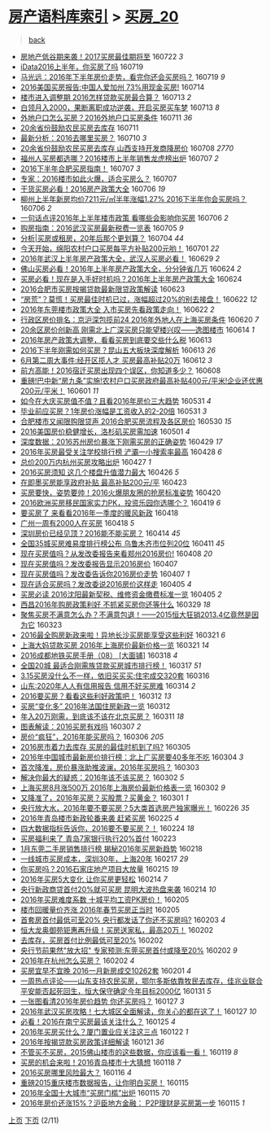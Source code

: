 [房产语料库索引](../../README.md)  > [买房_20](买房_20.md)
====
> [back](../README.md)

- [房地产低谷期来袭！2017买房最佳期将至](http://jkwz.applinzi.com/ittc/6857304274152981508.html#%E6%88%BF%E5%9C%B0%E4%BA%A7%E4%BD%8E%E8%B0%B7%E6%9C%9F%E6%9D%A5%E8%A2%AD%EF%BC%812017%E4%B9%B0%E6%88%BF%E6%9C%80%E4%BD%B3%E6%9C%9F%E5%B0%86%E8%87%B3) 160722 *3* 
- [iData2016上半年，你买房了吗](http://jkwz.applinzi.com/ittc/6856612266690216965.html#iData2016%E4%B8%8A%E5%8D%8A%E5%B9%B4%EF%BC%8C%E4%BD%A0%E4%B9%B0%E6%88%BF%E4%BA%86%E5%90%97) 160719  
- [马光远：2016年下半年房价走势，看完你还会买房吗？](http://jkwz.applinzi.com/ittc/6856493608651457540.html#%E9%A9%AC%E5%85%89%E8%BF%9C%EF%BC%9A2016%E5%B9%B4%E4%B8%8B%E5%8D%8A%E5%B9%B4%E6%88%BF%E4%BB%B7%E8%B5%B0%E5%8A%BF%EF%BC%8C%E7%9C%8B%E5%AE%8C%E4%BD%A0%E8%BF%98%E4%BC%9A%E4%B9%B0%E6%88%BF%E5%90%97%EF%BC%9F) 160719 *9* 
- [2016美国买房报告:中国人爱加州 73%用现金买房!](http://jkwz.applinzi.com/ittc/6854664563936723972.html#2016%E7%BE%8E%E5%9B%BD%E4%B9%B0%E6%88%BF%E6%8A%A5%E5%91%8A%3A%E4%B8%AD%E5%9B%BD%E4%BA%BA%E7%88%B1%E5%8A%A0%E5%B7%9E+73%25%E7%94%A8%E7%8E%B0%E9%87%91%E4%B9%B0%E6%88%BF%21) 160714  
- [楼市进入调整期 2016怎样贷款买房最合算？](http://jkwz.applinzi.com/ittc/6854405961661547525.html#%E6%A5%BC%E5%B8%82%E8%BF%9B%E5%85%A5%E8%B0%83%E6%95%B4%E6%9C%9F+2016%E6%80%8E%E6%A0%B7%E8%B4%B7%E6%AC%BE%E4%B9%B0%E6%88%BF%E6%9C%80%E5%90%88%E7%AE%97%EF%BC%9F) 160713 *2* 
- [白领月入2000，果断离职成功逆袭，开启买房买车梦](http://jkwz.applinzi.com/ittc/6853666038843180036.html#%E7%99%BD%E9%A2%86%E6%9C%88%E5%85%A52000%EF%BC%8C%E6%9E%9C%E6%96%AD%E7%A6%BB%E8%81%8C%E6%88%90%E5%8A%9F%E9%80%86%E8%A2%AD%EF%BC%8C%E5%BC%80%E5%90%AF%E4%B9%B0%E6%88%BF%E4%B9%B0%E8%BD%A6%E6%A2%A6) 160713 *8* 
- [外地户口怎么买房？2016外地户口买房条件](http://jkwz.applinzi.com/ittc/6853563101412328453.html#%E5%A4%96%E5%9C%B0%E6%88%B7%E5%8F%A3%E6%80%8E%E4%B9%88%E4%B9%B0%E6%88%BF%EF%BC%9F2016%E5%A4%96%E5%9C%B0%E6%88%B7%E5%8F%A3%E4%B9%B0%E6%88%BF%E6%9D%A1%E4%BB%B6) 160711 *36* 
- [20余省份鼓励农民买房去库存](http://jkwz.applinzi.com/ittc/6853528252148368388.html#20%E4%BD%99%E7%9C%81%E4%BB%BD%E9%BC%93%E5%8A%B1%E5%86%9C%E6%B0%91%E4%B9%B0%E6%88%BF%E5%8E%BB%E5%BA%93%E5%AD%98) 160711  
- [最新分析：2016去哪里买房？](http://jkwz.applinzi.com/ittc/6853340997492409349.html#%E6%9C%80%E6%96%B0%E5%88%86%E6%9E%90%EF%BC%9A2016%E5%8E%BB%E5%93%AA%E9%87%8C%E4%B9%B0%E6%88%BF%EF%BC%9F) 160710 *3* 
- [20余省份鼓励农民买房去库存 山西支持开发商降房价](http://jkwz.applinzi.com/ittc/6852280628527252485.html#20%E4%BD%99%E7%9C%81%E4%BB%BD%E9%BC%93%E5%8A%B1%E5%86%9C%E6%B0%91%E4%B9%B0%E6%88%BF%E5%8E%BB%E5%BA%93%E5%AD%98+%E5%B1%B1%E8%A5%BF%E6%94%AF%E6%8C%81%E5%BC%80%E5%8F%91%E5%95%86%E9%99%8D%E6%88%BF%E4%BB%B7) 160708 *2770* 
- [福州人买房都选哪？2016楼市上半年销售龙虎榜出炉](http://jkwz.applinzi.com/ittc/6852095020303385605.html#%E7%A6%8F%E5%B7%9E%E4%BA%BA%E4%B9%B0%E6%88%BF%E9%83%BD%E9%80%89%E5%93%AA%EF%BC%9F2016%E6%A5%BC%E5%B8%82%E4%B8%8A%E5%8D%8A%E5%B9%B4%E9%94%80%E5%94%AE%E9%BE%99%E8%99%8E%E6%A6%9C%E5%87%BA%E7%82%89) 160707 *2* 
- [2016下半年合肥买房指南！](http://jkwz.applinzi.com/ittc/6852065178669286404.html#2016%E4%B8%8B%E5%8D%8A%E5%B9%B4%E5%90%88%E8%82%A5%E4%B9%B0%E6%88%BF%E6%8C%87%E5%8D%97%EF%BC%81) 160707 *3* 
- [专家：2016楼市如此火爆，适合买房么？](http://jkwz.applinzi.com/ittc/6852053508752409604.html#%E4%B8%93%E5%AE%B6%EF%BC%9A2016%E6%A5%BC%E5%B8%82%E5%A6%82%E6%AD%A4%E7%81%AB%E7%88%86%EF%BC%8C%E9%80%82%E5%90%88%E4%B9%B0%E6%88%BF%E4%B9%88%EF%BC%9F) 160707  
- [干货买房必看！2016房产政策大全](http://jkwz.applinzi.com/ittc/6851859026891244548.html#%E5%B9%B2%E8%B4%A7%E4%B9%B0%E6%88%BF%E5%BF%85%E7%9C%8B%EF%BC%812016%E6%88%BF%E4%BA%A7%E6%94%BF%E7%AD%96%E5%A4%A7%E5%85%A8) 160706 *19* 
- [柳州上半年新房均价7211元/㎡半年涨幅1.27% 2016下半年你会买房吗？](http://jkwz.applinzi.com/ittc/6851817748325467141.html#%E6%9F%B3%E5%B7%9E%E4%B8%8A%E5%8D%8A%E5%B9%B4%E6%96%B0%E6%88%BF%E5%9D%87%E4%BB%B77211%E5%85%83%2F%E3%8E%A1%E5%8D%8A%E5%B9%B4%E6%B6%A8%E5%B9%851.27%25+2016%E4%B8%8B%E5%8D%8A%E5%B9%B4%E4%BD%A0%E4%BC%9A%E4%B9%B0%E6%88%BF%E5%90%97%EF%BC%9F) 160706 *2* 
- [一句话点评2016年上半年楼市政策 看哪些会影响你买房](http://jkwz.applinzi.com/ittc/6851670087295304709.html#%E4%B8%80%E5%8F%A5%E8%AF%9D%E7%82%B9%E8%AF%842016%E5%B9%B4%E4%B8%8A%E5%8D%8A%E5%B9%B4%E6%A5%BC%E5%B8%82%E6%94%BF%E7%AD%96+%E7%9C%8B%E5%93%AA%E4%BA%9B%E4%BC%9A%E5%BD%B1%E5%93%8D%E4%BD%A0%E4%B9%B0%E6%88%BF) 160706 *2* 
- [购房指南：2016武汉买房最新税费一览表](http://jkwz.applinzi.com/ittc/6851318222003110917.html#%E8%B4%AD%E6%88%BF%E6%8C%87%E5%8D%97%EF%BC%9A2016%E6%AD%A6%E6%B1%89%E4%B9%B0%E6%88%BF%E6%9C%80%E6%96%B0%E7%A8%8E%E8%B4%B9%E4%B8%80%E8%A7%88%E8%A1%A8) 160705 *9* 
- [分析|买房或租房，20年后那个更划算？](http://jkwz.applinzi.com/ittc/6850943057402528773.html#%E5%88%86%E6%9E%90%7C%E4%B9%B0%E6%88%BF%E6%88%96%E7%A7%9F%E6%88%BF%EF%BC%8C20%E5%B9%B4%E5%90%8E%E9%82%A3%E4%B8%AA%E6%9B%B4%E5%88%92%E7%AE%97%EF%BC%9F) 160704 *44* 
- [今天开始，绵阳农村户口买房每平方补贴200元哟！](http://jkwz.applinzi.com/ittc/6849991511294608389.html#%E4%BB%8A%E5%A4%A9%E5%BC%80%E5%A7%8B%EF%BC%8C%E7%BB%B5%E9%98%B3%E5%86%9C%E6%9D%91%E6%88%B7%E5%8F%A3%E4%B9%B0%E6%88%BF%E6%AF%8F%E5%B9%B3%E6%96%B9%E8%A1%A5%E8%B4%B4200%E5%85%83%E5%93%9F%EF%BC%81) 160701 *22* 
- [2016年武汉上半年房产政策大全，武汉人买房必看！](http://jkwz.applinzi.com/ittc/6849239337740534789.html#2016%E5%B9%B4%E6%AD%A6%E6%B1%89%E4%B8%8A%E5%8D%8A%E5%B9%B4%E6%88%BF%E4%BA%A7%E6%94%BF%E7%AD%96%E5%A4%A7%E5%85%A8%EF%BC%8C%E6%AD%A6%E6%B1%89%E4%BA%BA%E4%B9%B0%E6%88%BF%E5%BF%85%E7%9C%8B%EF%BC%81) 160629 *2* 
- [佛山买房必看！2016年上半年房产政策大全，分分钟省几万](http://jkwz.applinzi.com/ittc/6847360282212697092.html#%E4%BD%9B%E5%B1%B1%E4%B9%B0%E6%88%BF%E5%BF%85%E7%9C%8B%EF%BC%812016%E5%B9%B4%E4%B8%8A%E5%8D%8A%E5%B9%B4%E6%88%BF%E4%BA%A7%E6%94%BF%E7%AD%96%E5%A4%A7%E5%85%A8%EF%BC%8C%E5%88%86%E5%88%86%E9%92%9F%E7%9C%81%E5%87%A0%E4%B8%87) 160624 *2* 
- [买房必看！现在是入手好时机吗？2016年上半年房产政策大全](http://jkwz.applinzi.com/ittc/6847270088335688709.html#%E4%B9%B0%E6%88%BF%E5%BF%85%E7%9C%8B%EF%BC%81%E7%8E%B0%E5%9C%A8%E6%98%AF%E5%85%A5%E6%89%8B%E5%A5%BD%E6%97%B6%E6%9C%BA%E5%90%97%EF%BC%9F2016%E5%B9%B4%E4%B8%8A%E5%8D%8A%E5%B9%B4%E6%88%BF%E4%BA%A7%E6%94%BF%E7%AD%96%E5%A4%A7%E5%85%A8) 160624  
- [2016合肥市买房按揭贷款最新限贷政策解读](http://jkwz.applinzi.com/ittc/6846897202240422916.html#2016%E5%90%88%E8%82%A5%E5%B8%82%E4%B9%B0%E6%88%BF%E6%8C%89%E6%8F%AD%E8%B4%B7%E6%AC%BE%E6%9C%80%E6%96%B0%E9%99%90%E8%B4%B7%E6%94%BF%E7%AD%96%E8%A7%A3%E8%AF%BB) 160623  
- [“房荒”？莫慌！买房最佳时机已过，涨幅超过20%的别去接盘！](http://jkwz.applinzi.com/ittc/6846639936429884420.html#%E2%80%9C%E6%88%BF%E8%8D%92%E2%80%9D%EF%BC%9F%E8%8E%AB%E6%85%8C%EF%BC%81%E4%B9%B0%E6%88%BF%E6%9C%80%E4%BD%B3%E6%97%B6%E6%9C%BA%E5%B7%B2%E8%BF%87%EF%BC%8C%E6%B6%A8%E5%B9%85%E8%B6%85%E8%BF%8720%25%E7%9A%84%E5%88%AB%E5%8E%BB%E6%8E%A5%E7%9B%98%EF%BC%81) 160622 *12* 
- [2016年东莞楼市政策大全 入市买房先看政策走向！](http://jkwz.applinzi.com/ittc/6846573982496850948.html#2016%E5%B9%B4%E4%B8%9C%E8%8E%9E%E6%A5%BC%E5%B8%82%E6%94%BF%E7%AD%96%E5%A4%A7%E5%85%A8+%E5%85%A5%E5%B8%82%E4%B9%B0%E6%88%BF%E5%85%88%E7%9C%8B%E6%94%BF%E7%AD%96%E8%B5%B0%E5%90%91%EF%BC%81) 160622 *2* 
- [行政区房价排名：京沪深包揽前24 2016年外地人在上海买房条件](http://jkwz.applinzi.com/ittc/6845850213138564100.html#%E8%A1%8C%E6%94%BF%E5%8C%BA%E6%88%BF%E4%BB%B7%E6%8E%92%E5%90%8D%EF%BC%9A%E4%BA%AC%E6%B2%AA%E6%B7%B1%E5%8C%85%E6%8F%BD%E5%89%8D24+2016%E5%B9%B4%E5%A4%96%E5%9C%B0%E4%BA%BA%E5%9C%A8%E4%B8%8A%E6%B5%B7%E4%B9%B0%E6%88%BF%E6%9D%A1%E4%BB%B6) 160620 *7* 
- [20余区房价创新高 刚需北上广深买房只能望楼兴叹——逸图楼市](http://jkwz.applinzi.com/ittc/6843592782635353092.html#20%E4%BD%99%E5%8C%BA%E6%88%BF%E4%BB%B7%E5%88%9B%E6%96%B0%E9%AB%98+%E5%88%9A%E9%9C%80%E5%8C%97%E4%B8%8A%E5%B9%BF%E6%B7%B1%E4%B9%B0%E6%88%BF%E5%8F%AA%E8%83%BD%E6%9C%9B%E6%A5%BC%E5%85%B4%E5%8F%B9%E2%80%94%E2%80%94%E9%80%B8%E5%9B%BE%E6%A5%BC%E5%B8%82) 160614 *1* 
- [2016年房产政策大调整，看看买房到底要交些什么税](http://jkwz.applinzi.com/ittc/6843153630500488197.html#2016%E5%B9%B4%E6%88%BF%E4%BA%A7%E6%94%BF%E7%AD%96%E5%A4%A7%E8%B0%83%E6%95%B4%EF%BC%8C%E7%9C%8B%E7%9C%8B%E4%B9%B0%E6%88%BF%E5%88%B0%E5%BA%95%E8%A6%81%E4%BA%A4%E4%BA%9B%E4%BB%80%E4%B9%88%E7%A8%8E) 160613  
- [2016下半年刚需如何买房？昆山五大板块深度解析](http://jkwz.applinzi.com/ittc/6843149304335959044.html#2016%E4%B8%8B%E5%8D%8A%E5%B9%B4%E5%88%9A%E9%9C%80%E5%A6%82%E4%BD%95%E4%B9%B0%E6%88%BF%EF%BC%9F%E6%98%86%E5%B1%B1%E4%BA%94%E5%A4%A7%E6%9D%BF%E5%9D%97%E6%B7%B1%E5%BA%A6%E8%A7%A3%E6%9E%90) 160613 *26* 
- [6月第二周大事件:经开区揽人才 买房最高补贴20万](http://jkwz.applinzi.com/ittc/6842843161713705989.html#6%E6%9C%88%E7%AC%AC%E4%BA%8C%E5%91%A8%E5%A4%A7%E4%BA%8B%E4%BB%B6%3A%E7%BB%8F%E5%BC%80%E5%8C%BA%E6%8F%BD%E4%BA%BA%E6%89%8D+%E4%B9%B0%E6%88%BF%E6%9C%80%E9%AB%98%E8%A1%A5%E8%B4%B420%E4%B8%87) 160612 *3* 
- [前方高能！2016宿迁买房出现四个误区，你知道多少？](http://jkwz.applinzi.com/ittc/6841386443469227012.html#%E5%89%8D%E6%96%B9%E9%AB%98%E8%83%BD%EF%BC%812016%E5%AE%BF%E8%BF%81%E4%B9%B0%E6%88%BF%E5%87%BA%E7%8E%B0%E5%9B%9B%E4%B8%AA%E8%AF%AF%E5%8C%BA%EF%BC%8C%E4%BD%A0%E7%9F%A5%E9%81%93%E5%A4%9A%E5%B0%91%EF%BC%9F) 160608  
- [重磅!巴中新“房九条”实施!农村户口买房政府最高补贴400元/平米!企业还优惠200元/平米！](http://jkwz.applinzi.com/ittc/6838833720509072388.html#%E9%87%8D%E7%A3%85%21%E5%B7%B4%E4%B8%AD%E6%96%B0%E2%80%9C%E6%88%BF%E4%B9%9D%E6%9D%A1%E2%80%9D%E5%AE%9E%E6%96%BD%21%E5%86%9C%E6%9D%91%E6%88%B7%E5%8F%A3%E4%B9%B0%E6%88%BF%E6%94%BF%E5%BA%9C%E6%9C%80%E9%AB%98%E8%A1%A5%E8%B4%B4400%E5%85%83%2F%E5%B9%B3%E7%B1%B3%21%E4%BC%81%E4%B8%9A%E8%BF%98%E4%BC%98%E6%83%A0200%E5%85%83%2F%E5%B9%B3%E7%B1%B3%EF%BC%81) 160601 *11* 
- [如今在大庆买房值不值？且看2016年房价三大趋势](http://jkwz.applinzi.com/ittc/6838397297305846789.html#%E5%A6%82%E4%BB%8A%E5%9C%A8%E5%A4%A7%E5%BA%86%E4%B9%B0%E6%88%BF%E5%80%BC%E4%B8%8D%E5%80%BC%EF%BC%9F%E4%B8%94%E7%9C%8B2016%E5%B9%B4%E6%88%BF%E4%BB%B7%E4%B8%89%E5%A4%A7%E8%B6%8B%E5%8A%BF) 160531 *4* 
- [毕业前应买房？1年房价涨幅是工资收入的2-20倍](http://jkwz.applinzi.com/ittc/6838307061896840196.html#%E6%AF%95%E4%B8%9A%E5%89%8D%E5%BA%94%E4%B9%B0%E6%88%BF%EF%BC%9F1%E5%B9%B4%E6%88%BF%E4%BB%B7%E6%B6%A8%E5%B9%85%E6%98%AF%E5%B7%A5%E8%B5%84%E6%94%B6%E5%85%A5%E7%9A%842-20%E5%80%8D) 160531 *3* 
- [合肥楼市又闻限购限贷声 2016合肥买房流程及各区房价](http://jkwz.applinzi.com/ittc/6837978080450446340.html#%E5%90%88%E8%82%A5%E6%A5%BC%E5%B8%82%E5%8F%88%E9%97%BB%E9%99%90%E8%B4%AD%E9%99%90%E8%B4%B7%E5%A3%B0+2016%E5%90%88%E8%82%A5%E4%B9%B0%E6%88%BF%E6%B5%81%E7%A8%8B%E5%8F%8A%E5%90%84%E5%8C%BA%E6%88%BF%E4%BB%B7) 160530 *15* 
- [2016美国房价稳健增长，洛杉矶买房需加速](http://jkwz.applinzi.com/ittc/6827156773395760132.html#2016%E7%BE%8E%E5%9B%BD%E6%88%BF%E4%BB%B7%E7%A8%B3%E5%81%A5%E5%A2%9E%E9%95%BF%EF%BC%8C%E6%B4%9B%E6%9D%89%E7%9F%B6%E4%B9%B0%E6%88%BF%E9%9C%80%E5%8A%A0%E9%80%9F) 160501 *4* 
- [深度数据：2016苏州房价暴涨下刚需买房的正确姿势](http://jkwz.applinzi.com/ittc/6826543501013419013.html#%E6%B7%B1%E5%BA%A6%E6%95%B0%E6%8D%AE%EF%BC%9A2016%E8%8B%8F%E5%B7%9E%E6%88%BF%E4%BB%B7%E6%9A%B4%E6%B6%A8%E4%B8%8B%E5%88%9A%E9%9C%80%E4%B9%B0%E6%88%BF%E7%9A%84%E6%AD%A3%E7%A1%AE%E5%A7%BF%E5%8A%BF) 160429 *17* 
- [2016年买房最受关注学校排行榜 浐灞一小搜索率最高](http://jkwz.applinzi.com/ittc/6826181325182469124.html#2016%E5%B9%B4%E4%B9%B0%E6%88%BF%E6%9C%80%E5%8F%97%E5%85%B3%E6%B3%A8%E5%AD%A6%E6%A0%A1%E6%8E%92%E8%A1%8C%E6%A6%9C+%E6%B5%90%E7%81%9E%E4%B8%80%E5%B0%8F%E6%90%9C%E7%B4%A2%E7%8E%87%E6%9C%80%E9%AB%98) 160428 *6* 
- [总价200万内杭州买房攻略出炉](http://jkwz.applinzi.com/ittc/6825786556589540356.html#%E6%80%BB%E4%BB%B7200%E4%B8%87%E5%86%85%E6%9D%AD%E5%B7%9E%E4%B9%B0%E6%88%BF%E6%94%BB%E7%95%A5%E5%87%BA%E7%82%89) 160427 *1* 
- [2016买房须知 这几个楼盘升值潜力最大](http://jkwz.applinzi.com/ittc/6825315327197840388.html#2016%E4%B9%B0%E6%88%BF%E9%A1%BB%E7%9F%A5+%E8%BF%99%E5%87%A0%E4%B8%AA%E6%A5%BC%E7%9B%98%E5%8D%87%E5%80%BC%E6%BD%9C%E5%8A%9B%E6%9C%80%E5%A4%A7) 160426 *5* 
- [在即墨买房能享政府补贴 最高补贴200元/平](http://jkwz.applinzi.com/ittc/6824192536008459269.html#%E5%9C%A8%E5%8D%B3%E5%A2%A8%E4%B9%B0%E6%88%BF%E8%83%BD%E4%BA%AB%E6%94%BF%E5%BA%9C%E8%A1%A5%E8%B4%B4+%E6%9C%80%E9%AB%98%E8%A1%A5%E8%B4%B4200%E5%85%83%2F%E5%B9%B3) 160423  
- [买房要快，姿势要帅！2016火爆朋友圈的抢房标准姿势](http://jkwz.applinzi.com/ittc/6823118742087009285.html#%E4%B9%B0%E6%88%BF%E8%A6%81%E5%BF%AB%EF%BC%8C%E5%A7%BF%E5%8A%BF%E8%A6%81%E5%B8%85%EF%BC%812016%E7%81%AB%E7%88%86%E6%9C%8B%E5%8F%8B%E5%9C%88%E7%9A%84%E6%8A%A2%E6%88%BF%E6%A0%87%E5%87%86%E5%A7%BF%E5%8A%BF) 160420  
- [2016欧洲买房移民国家实力PK，投资乐园你选哪个？](http://jkwz.applinzi.com/ittc/6822399311417443333.html#2016%E6%AC%A7%E6%B4%B2%E4%B9%B0%E6%88%BF%E7%A7%BB%E6%B0%91%E5%9B%BD%E5%AE%B6%E5%AE%9E%E5%8A%9BPK%EF%BC%8C%E6%8A%95%E8%B5%84%E4%B9%90%E5%9B%AD%E4%BD%A0%E9%80%89%E5%93%AA%E4%B8%AA%EF%BC%9F) 160419 *6* 
- [要买房了 来看看2016年一季度的暖风新政](http://jkwz.applinzi.com/ittc/6822490050088420357.html#%E8%A6%81%E4%B9%B0%E6%88%BF%E4%BA%86+%E6%9D%A5%E7%9C%8B%E7%9C%8B2016%E5%B9%B4%E4%B8%80%E5%AD%A3%E5%BA%A6%E7%9A%84%E6%9A%96%E9%A3%8E%E6%96%B0%E6%94%BF) 160418  
- [广州一周有2000人在买房](http://jkwz.applinzi.com/ittc/6822436797757785092.html#%E5%B9%BF%E5%B7%9E%E4%B8%80%E5%91%A8%E6%9C%892000%E4%BA%BA%E5%9C%A8%E4%B9%B0%E6%88%BF) 160418 *5* 
- [深圳房价已经见顶？2016能不能买房？](http://jkwz.applinzi.com/ittc/6820977085333898244.html#%E6%B7%B1%E5%9C%B3%E6%88%BF%E4%BB%B7%E5%B7%B2%E7%BB%8F%E8%A7%81%E9%A1%B6%EF%BC%9F2016%E8%83%BD%E4%B8%8D%E8%83%BD%E4%B9%B0%E6%88%BF%EF%BC%9F) 160414 *45* 
- [全国35城买房难易度排行榜公布 乌鲁木齐市位列20位](http://jkwz.applinzi.com/ittc/6819953510128813060.html#%E5%85%A8%E5%9B%BD35%E5%9F%8E%E4%B9%B0%E6%88%BF%E9%9A%BE%E6%98%93%E5%BA%A6%E6%8E%92%E8%A1%8C%E6%A6%9C%E5%85%AC%E5%B8%83+%E4%B9%8C%E9%B2%81%E6%9C%A8%E9%BD%90%E5%B8%82%E4%BD%8D%E5%88%9720%E4%BD%8D) 160411 *45* 
- [现在买房值吗？从发改委报告来看郑州2016房价!](http://jkwz.applinzi.com/ittc/6818622893747340292.html#%E7%8E%B0%E5%9C%A8%E4%B9%B0%E6%88%BF%E5%80%BC%E5%90%97%EF%BC%9F%E4%BB%8E%E5%8F%91%E6%94%B9%E5%A7%94%E6%8A%A5%E5%91%8A%E6%9D%A5%E7%9C%8B%E9%83%91%E5%B7%9E2016%E6%88%BF%E4%BB%B7%21) 160408 *20* 
- [现在买房值吗？发改委报告显示2016房价](http://jkwz.applinzi.com/ittc/6818353336486986757.html#%E7%8E%B0%E5%9C%A8%E4%B9%B0%E6%88%BF%E5%80%BC%E5%90%97%EF%BC%9F%E5%8F%91%E6%94%B9%E5%A7%94%E6%8A%A5%E5%91%8A%E6%98%BE%E7%A4%BA2016%E6%88%BF%E4%BB%B7) 160407  
- [现在买房值吗？发改委告诉你2016房价走势](http://jkwz.applinzi.com/ittc/6818292423910228997.html#%E7%8E%B0%E5%9C%A8%E4%B9%B0%E6%88%BF%E5%80%BC%E5%90%97%EF%BC%9F%E5%8F%91%E6%94%B9%E5%A7%94%E5%91%8A%E8%AF%89%E4%BD%A02016%E6%88%BF%E4%BB%B7%E8%B5%B0%E5%8A%BF) 160407 *1* 
- [现在适合买房吗？发改委说2016房价这样走](http://jkwz.applinzi.com/ittc/6817657533913105413.html#%E7%8E%B0%E5%9C%A8%E9%80%82%E5%90%88%E4%B9%B0%E6%88%BF%E5%90%97%EF%BC%9F%E5%8F%91%E6%94%B9%E5%A7%94%E8%AF%B42016%E6%88%BF%E4%BB%B7%E8%BF%99%E6%A0%B7%E8%B5%B0) 160405 *4* 
- [买房必读 2016沈阳最新契税、维修资金缴费标准一览](http://jkwz.applinzi.com/ittc/6817653027896820740.html#%E4%B9%B0%E6%88%BF%E5%BF%85%E8%AF%BB+2016%E6%B2%88%E9%98%B3%E6%9C%80%E6%96%B0%E5%A5%91%E7%A8%8E%E3%80%81%E7%BB%B4%E4%BF%AE%E8%B5%84%E9%87%91%E7%BC%B4%E8%B4%B9%E6%A0%87%E5%87%86%E4%B8%80%E8%A7%88) 160405 *2* 
- [西昌2016年购房政策利好 不抓紧买房你还等什么](http://jkwz.applinzi.com/ittc/6814955154977588229.html#%E8%A5%BF%E6%98%8C2016%E5%B9%B4%E8%B4%AD%E6%88%BF%E6%94%BF%E7%AD%96%E5%88%A9%E5%A5%BD+%E4%B8%8D%E6%8A%93%E7%B4%A7%E4%B9%B0%E6%88%BF%E4%BD%A0%E8%BF%98%E7%AD%89%E4%BB%80%E4%B9%88) 160329 *18* 
- [聚焦买房不满意怎么办？不满意包退！——2015恒大狂销2013.4亿竟然是因为它](http://jkwz.applinzi.com/ittc/6812828872030569477.html#%E8%81%9A%E7%84%A6%E4%B9%B0%E6%88%BF%E4%B8%8D%E6%BB%A1%E6%84%8F%E6%80%8E%E4%B9%88%E5%8A%9E%EF%BC%9F%E4%B8%8D%E6%BB%A1%E6%84%8F%E5%8C%85%E9%80%80%EF%BC%81%E2%80%94%E2%80%942015%E6%81%92%E5%A4%A7%E7%8B%82%E9%94%802013.4%E4%BA%BF%E7%AB%9F%E7%84%B6%E6%98%AF%E5%9B%A0%E4%B8%BA%E5%AE%83) 160323  
- [2016最全购房新政来啦！异地长沙买房能享受这些利好](http://jkwz.applinzi.com/ittc/6812096519830258692.html#2016%E6%9C%80%E5%85%A8%E8%B4%AD%E6%88%BF%E6%96%B0%E6%94%BF%E6%9D%A5%E5%95%A6%EF%BC%81%E5%BC%82%E5%9C%B0%E9%95%BF%E6%B2%99%E4%B9%B0%E6%88%BF%E8%83%BD%E4%BA%AB%E5%8F%97%E8%BF%99%E4%BA%9B%E5%88%A9%E5%A5%BD) 160321 *6* 
- [上海大妈贷款买房 2016年上海房价最新价格一览](http://jkwz.applinzi.com/ittc/6812038354702959620.html#%E4%B8%8A%E6%B5%B7%E5%A4%A7%E5%A6%88%E8%B4%B7%E6%AC%BE%E4%B9%B0%E6%88%BF+2016%E5%B9%B4%E4%B8%8A%E6%B5%B7%E6%88%BF%E4%BB%B7%E6%9C%80%E6%96%B0%E4%BB%B7%E6%A0%BC%E4%B8%80%E8%A7%88) 160321 *14* 
- [2016成都地铁买房手册（08） [大面铺]](http://jkwz.applinzi.com/ittc/6810940626816205829.html#2016%E6%88%90%E9%83%BD%E5%9C%B0%E9%93%81%E4%B9%B0%E6%88%BF%E6%89%8B%E5%86%8C%EF%BC%8808%EF%BC%89+%5B%E5%A4%A7%E9%9D%A2%E9%93%BA%5D) 160318 *4* 
- [全国20城 最适合刚需族贷款买房城市排行榜！](http://jkwz.applinzi.com/ittc/6810596228182049796.html#%E5%85%A8%E5%9B%BD20%E5%9F%8E+%E6%9C%80%E9%80%82%E5%90%88%E5%88%9A%E9%9C%80%E6%97%8F%E8%B4%B7%E6%AC%BE%E4%B9%B0%E6%88%BF%E5%9F%8E%E5%B8%82%E6%8E%92%E8%A1%8C%E6%A6%9C%EF%BC%81) 160317 *51* 
- [3.15买房没什么不一样，依旧买买买:住宅成交320套](http://jkwz.applinzi.com/ittc/6810119050331948037.html#3.15%E4%B9%B0%E6%88%BF%E6%B2%A1%E4%BB%80%E4%B9%88%E4%B8%8D%E4%B8%80%E6%A0%B7%EF%BC%8C%E4%BE%9D%E6%97%A7%E4%B9%B0%E4%B9%B0%E4%B9%B0%3A%E4%BD%8F%E5%AE%85%E6%88%90%E4%BA%A4320%E5%A5%97) 160316  
- [山东:2020年人人有信用报告 信用不好买房难](http://jkwz.applinzi.com/ittc/6809338039704749060.html#%E5%B1%B1%E4%B8%9C%3A2020%E5%B9%B4%E4%BA%BA%E4%BA%BA%E6%9C%89%E4%BF%A1%E7%94%A8%E6%8A%A5%E5%91%8A+%E4%BF%A1%E7%94%A8%E4%B8%8D%E5%A5%BD%E4%B9%B0%E6%88%BF%E9%9A%BE) 160314 *2* 
- [2016要买房？看看这些利好政策吧！](http://jkwz.applinzi.com/ittc/6808717037249496068.html#2016%E8%A6%81%E4%B9%B0%E6%88%BF%EF%BC%9F%E7%9C%8B%E7%9C%8B%E8%BF%99%E4%BA%9B%E5%88%A9%E5%A5%BD%E6%94%BF%E7%AD%96%E5%90%A7%EF%BC%81) 160312 *13* 
- [买房“变化多” 2016年法国住房新政一览](http://jkwz.applinzi.com/ittc/6808714404010918917.html#%E4%B9%B0%E6%88%BF%E2%80%9C%E5%8F%98%E5%8C%96%E5%A4%9A%E2%80%9D+2016%E5%B9%B4%E6%B3%95%E5%9B%BD%E4%BD%8F%E6%88%BF%E6%96%B0%E6%94%BF%E4%B8%80%E8%A7%88) 160312  
- [年入20万刚需，到底该不该在北京买房？](http://jkwz.applinzi.com/ittc/6808253567756403716.html#%E5%B9%B4%E5%85%A520%E4%B8%87%E5%88%9A%E9%9C%80%EF%BC%8C%E5%88%B0%E5%BA%95%E8%AF%A5%E4%B8%8D%E8%AF%A5%E5%9C%A8%E5%8C%97%E4%BA%AC%E4%B9%B0%E6%88%BF%EF%BC%9F) 160311 *18* 
- [图表解读：2016买房有戏吗](http://jkwz.applinzi.com/ittc/6806863190109455365.html#%E5%9B%BE%E8%A1%A8%E8%A7%A3%E8%AF%BB%EF%BC%9A2016%E4%B9%B0%E6%88%BF%E6%9C%89%E6%88%8F%E5%90%97) 160307 *2* 
- [房价“疯狂”，2016年能买房吗？](http://jkwz.applinzi.com/ittc/6806502214310822917.html#%E6%88%BF%E4%BB%B7%E2%80%9C%E7%96%AF%E7%8B%82%E2%80%9D%EF%BC%8C2016%E5%B9%B4%E8%83%BD%E4%B9%B0%E6%88%BF%E5%90%97%EF%BC%9F) 160306 *205* 
- [2016房市着力去库存 买房的最佳时机到了吗?](http://jkwz.applinzi.com/ittc/6806026986216489988.html#2016%E6%88%BF%E5%B8%82%E7%9D%80%E5%8A%9B%E5%8E%BB%E5%BA%93%E5%AD%98+%E4%B9%B0%E6%88%BF%E7%9A%84%E6%9C%80%E4%BD%B3%E6%97%B6%E6%9C%BA%E5%88%B0%E4%BA%86%E5%90%97%3F) 160305  
- [2016年中国城市最新房价排行榜：北上广买房要40多年不吃](http://jkwz.applinzi.com/ittc/6805676538070565892.html#2016%E5%B9%B4%E4%B8%AD%E5%9B%BD%E5%9F%8E%E5%B8%82%E6%9C%80%E6%96%B0%E6%88%BF%E4%BB%B7%E6%8E%92%E8%A1%8C%E6%A6%9C%EF%BC%9A%E5%8C%97%E4%B8%8A%E5%B9%BF%E4%B9%B0%E6%88%BF%E8%A6%8140%E5%A4%9A%E5%B9%B4%E4%B8%8D%E5%90%83) 160304 *3* 
- [首次降准，房价暴涨助推波澜，2016年买房吗？](http://jkwz.applinzi.com/ittc/6805462436903650308.html#%E9%A6%96%E6%AC%A1%E9%99%8D%E5%87%86%EF%BC%8C%E6%88%BF%E4%BB%B7%E6%9A%B4%E6%B6%A8%E5%8A%A9%E6%8E%A8%E6%B3%A2%E6%BE%9C%EF%BC%8C2016%E5%B9%B4%E4%B9%B0%E6%88%BF%E5%90%97%EF%BC%9F) 160303  
- [解决你最大的疑惑：2016年该不该买房？](http://jkwz.applinzi.com/ittc/6805061112118641669.html#%E8%A7%A3%E5%86%B3%E4%BD%A0%E6%9C%80%E5%A4%A7%E7%9A%84%E7%96%91%E6%83%91%EF%BC%9A2016%E5%B9%B4%E8%AF%A5%E4%B8%8D%E8%AF%A5%E4%B9%B0%E6%88%BF%EF%BC%9F) 160302 *5* 
- [上海买房8月涨500万 2016年上海房价最新价格表一览](http://jkwz.applinzi.com/ittc/6804932584123401221.html#%E4%B8%8A%E6%B5%B7%E4%B9%B0%E6%88%BF8%E6%9C%88%E6%B6%A8500%E4%B8%87+2016%E5%B9%B4%E4%B8%8A%E6%B5%B7%E6%88%BF%E4%BB%B7%E6%9C%80%E6%96%B0%E4%BB%B7%E6%A0%BC%E8%A1%A8%E4%B8%80%E8%A7%88) 160302 *9* 
- [又降准了，2016年买房？买股票？买黄金？](http://jkwz.applinzi.com/ittc/6804753283419735044.html#%E5%8F%88%E9%99%8D%E5%87%86%E4%BA%86%EF%BC%8C2016%E5%B9%B4%E4%B9%B0%E6%88%BF%EF%BC%9F%E4%B9%B0%E8%82%A1%E7%A5%A8%EF%BC%9F%E4%B9%B0%E9%BB%84%E9%87%91%EF%BC%9F) 160301 *1* 
- [央行放大水，2016年要不要买房？5大类首选房产独家曝光！](http://jkwz.applinzi.com/ittc/6803076450370454532.html#%E5%A4%AE%E8%A1%8C%E6%94%BE%E5%A4%A7%E6%B0%B4%EF%BC%8C2016%E5%B9%B4%E8%A6%81%E4%B8%8D%E8%A6%81%E4%B9%B0%E6%88%BF%EF%BC%9F5%E5%A4%A7%E7%B1%BB%E9%A6%96%E9%80%89%E6%88%BF%E4%BA%A7%E7%8B%AC%E5%AE%B6%E6%9B%9D%E5%85%89%EF%BC%81) 160226 *35* 
- [2016年青岛楼市新政轮番来袭 赶紧买房](http://jkwz.applinzi.com/ittc/6802763290358842372.html#2016%E5%B9%B4%E9%9D%92%E5%B2%9B%E6%A5%BC%E5%B8%82%E6%96%B0%E6%94%BF%E8%BD%AE%E7%95%AA%E6%9D%A5%E8%A2%AD+%E8%B5%B6%E7%B4%A7%E4%B9%B0%E6%88%BF) 160225 *4* 
- [四大数据指标告诉你，2016要不要买房？！](http://jkwz.applinzi.com/ittc/6802351773834544133.html#%E5%9B%9B%E5%A4%A7%E6%95%B0%E6%8D%AE%E6%8C%87%E6%A0%87%E5%91%8A%E8%AF%89%E4%BD%A0%EF%BC%8C2016%E8%A6%81%E4%B8%8D%E8%A6%81%E4%B9%B0%E6%88%BF%EF%BC%9F%EF%BC%81) 160224 *18* 
- [买房福利来了 青岛7家银行执行20%首付](http://jkwz.applinzi.com/ittc/6801953940195247108.html#%E4%B9%B0%E6%88%BF%E7%A6%8F%E5%88%A9%E6%9D%A5%E4%BA%86+%E9%9D%92%E5%B2%9B7%E5%AE%B6%E9%93%B6%E8%A1%8C%E6%89%A7%E8%A1%8C20%25%E9%A6%96%E4%BB%98) 160223  
- [1月东莞二手房销售排行榜 揭秘2016年买房新趋势](http://jkwz.applinzi.com/ittc/6800177413757600772.html#1%E6%9C%88%E4%B8%9C%E8%8E%9E%E4%BA%8C%E6%89%8B%E6%88%BF%E9%94%80%E5%94%AE%E6%8E%92%E8%A1%8C%E6%A6%9C+%E6%8F%AD%E7%A7%982016%E5%B9%B4%E4%B9%B0%E6%88%BF%E6%96%B0%E8%B6%8B%E5%8A%BF) 160218  
- [一线城市买房成本，深圳30年，上海20年](http://jkwz.applinzi.com/ittc/6799810146561688581.html#%E4%B8%80%E7%BA%BF%E5%9F%8E%E5%B8%82%E4%B9%B0%E6%88%BF%E6%88%90%E6%9C%AC%EF%BC%8C%E6%B7%B1%E5%9C%B330%E5%B9%B4%EF%BC%8C%E4%B8%8A%E6%B5%B720%E5%B9%B4) 160217 *29* 
- [你买房吗？2016石家庄地产项目大放量](http://jkwz.applinzi.com/ittc/6799064748943475717.html#%E4%BD%A0%E4%B9%B0%E6%88%BF%E5%90%97%EF%BC%9F2016%E7%9F%B3%E5%AE%B6%E5%BA%84%E5%9C%B0%E4%BA%A7%E9%A1%B9%E7%9B%AE%E5%A4%A7%E6%94%BE%E9%87%8F) 160215 *19* 
- [2016年买房5大变化   让你买房更轻松](http://jkwz.applinzi.com/ittc/6798719096858346501.html#2016%E5%B9%B4%E4%B9%B0%E6%88%BF5%E5%A4%A7%E5%8F%98%E5%8C%96+++%E8%AE%A9%E4%BD%A0%E4%B9%B0%E6%88%BF%E6%9B%B4%E8%BD%BB%E6%9D%BE) 160214 *7* 
- [央行新政商贷首付20%就可买房 昆明大波热盘来袭](http://jkwz.applinzi.com/ittc/6798611373638550533.html#%E5%A4%AE%E8%A1%8C%E6%96%B0%E6%94%BF%E5%95%86%E8%B4%B7%E9%A6%96%E4%BB%9820%25%E5%B0%B1%E5%8F%AF%E4%B9%B0%E6%88%BF+%E6%98%86%E6%98%8E%E5%A4%A7%E6%B3%A2%E7%83%AD%E7%9B%98%E6%9D%A5%E8%A2%AD) 160214 *10* 
- [2016年买房难度系数 十城平均工资PK房价！](http://jkwz.applinzi.com/ittc/6795297957716952068.html#2016%E5%B9%B4%E4%B9%B0%E6%88%BF%E9%9A%BE%E5%BA%A6%E7%B3%BB%E6%95%B0+%E5%8D%81%E5%9F%8E%E5%B9%B3%E5%9D%87%E5%B7%A5%E8%B5%84PK%E6%88%BF%E4%BB%B7%EF%BC%81) 160205  
- [楼市回暖量价齐涨 2016年春节买房正当时](http://jkwz.applinzi.com/ittc/6795258034481792004.html#%E6%A5%BC%E5%B8%82%E5%9B%9E%E6%9A%96%E9%87%8F%E4%BB%B7%E9%BD%90%E6%B6%A8+2016%E5%B9%B4%E6%98%A5%E8%8A%82%E4%B9%B0%E6%88%BF%E6%AD%A3%E5%BD%93%E6%97%B6) 160205  
- [首套房首付最低可至20% 央行都发话了你还不买房吗?](http://jkwz.applinzi.com/ittc/6794527246761067525.html#%E9%A6%96%E5%A5%97%E6%88%BF%E9%A6%96%E4%BB%98%E6%9C%80%E4%BD%8E%E5%8F%AF%E8%87%B320%25+%E5%A4%AE%E8%A1%8C%E9%83%BD%E5%8F%91%E8%AF%9D%E4%BA%86%E4%BD%A0%E8%BF%98%E4%B8%8D%E4%B9%B0%E6%88%BF%E5%90%97%3F) 160203 *4* 
- [恒大龙奥御苑钜惠再升级！买房送家私，最高20万！](http://jkwz.applinzi.com/ittc/6794307305030026245.html#%E6%81%92%E5%A4%A7%E9%BE%99%E5%A5%A5%E5%BE%A1%E8%8B%91%E9%92%9C%E6%83%A0%E5%86%8D%E5%8D%87%E7%BA%A7%EF%BC%81%E4%B9%B0%E6%88%BF%E9%80%81%E5%AE%B6%E7%A7%81%EF%BC%8C%E6%9C%80%E9%AB%9820%E4%B8%87%EF%BC%81) 160202  
- [去库存，买房首付比例最低可至20%](http://jkwz.applinzi.com/ittc/6794275676731474949.html#%E5%8E%BB%E5%BA%93%E5%AD%98%EF%BC%8C%E4%B9%B0%E6%88%BF%E9%A6%96%E4%BB%98%E6%AF%94%E4%BE%8B%E6%9C%80%E4%BD%8E%E5%8F%AF%E8%87%B320%25) 160202  
- [央行节前果然&quot;放大招&quot; 专家预测:东莞买房首付或降至20%](http://jkwz.applinzi.com/ittc/6794272580894721028.html#%E5%A4%AE%E8%A1%8C%E8%8A%82%E5%89%8D%E6%9E%9C%E7%84%B6%26quot%3B%E6%94%BE%E5%A4%A7%E6%8B%9B%26quot%3B+%E4%B8%93%E5%AE%B6%E9%A2%84%E6%B5%8B%3A%E4%B8%9C%E8%8E%9E%E4%B9%B0%E6%88%BF%E9%A6%96%E4%BB%98%E6%88%96%E9%99%8D%E8%87%B320%25) 160202 *9* 
- [2016年在杭州怎么买房？](http://jkwz.applinzi.com/ittc/6794130769127670788.html#2016%E5%B9%B4%E5%9C%A8%E6%9D%AD%E5%B7%9E%E6%80%8E%E4%B9%88%E4%B9%B0%E6%88%BF%EF%BC%9F) 160202 *4* 
- [买房宜早不宜晚 2016一月新房成交10262套](http://jkwz.applinzi.com/ittc/6793882950731039748.html#%E4%B9%B0%E6%88%BF%E5%AE%9C%E6%97%A9%E4%B8%8D%E5%AE%9C%E6%99%9A+2016%E4%B8%80%E6%9C%88%E6%96%B0%E6%88%BF%E6%88%90%E4%BA%A410262%E5%A5%97) 160201 *4* 
- [一周热点评论——山东支持农民买房，鄂尔多斯依靠牧民去库存，佳兆业联合平安能否起死回生，恒大保守确定今年目标2000亿](http://jkwz.applinzi.com/ittc/6793391054460027908.html#%E4%B8%80%E5%91%A8%E7%83%AD%E7%82%B9%E8%AF%84%E8%AE%BA%E2%80%94%E2%80%94%E5%B1%B1%E4%B8%9C%E6%94%AF%E6%8C%81%E5%86%9C%E6%B0%91%E4%B9%B0%E6%88%BF%EF%BC%8C%E9%84%82%E5%B0%94%E5%A4%9A%E6%96%AF%E4%BE%9D%E9%9D%A0%E7%89%A7%E6%B0%91%E5%8E%BB%E5%BA%93%E5%AD%98%EF%BC%8C%E4%BD%B3%E5%85%86%E4%B8%9A%E8%81%94%E5%90%88%E5%B9%B3%E5%AE%89%E8%83%BD%E5%90%A6%E8%B5%B7%E6%AD%BB%E5%9B%9E%E7%94%9F%EF%BC%8C%E6%81%92%E5%A4%A7%E4%BF%9D%E5%AE%88%E7%A1%AE%E5%AE%9A%E4%BB%8A%E5%B9%B4%E7%9B%AE%E6%A0%872000%E4%BA%BF) 160131 *5* 
- [一张图看清2016年房价趋势 你还买房吗？](http://jkwz.applinzi.com/ittc/6792106269020259332.html#%E4%B8%80%E5%BC%A0%E5%9B%BE%E7%9C%8B%E6%B8%852016%E5%B9%B4%E6%88%BF%E4%BB%B7%E8%B6%8B%E5%8A%BF+%E4%BD%A0%E8%BF%98%E4%B9%B0%E6%88%BF%E5%90%97%EF%BC%9F) 160127 *3* 
- [2016年武汉买房攻略！七大城区全面解读，你关心的都在这了！](http://jkwz.applinzi.com/ittc/6792073904281617413.html#2016%E5%B9%B4%E6%AD%A6%E6%B1%89%E4%B9%B0%E6%88%BF%E6%94%BB%E7%95%A5%EF%BC%81%E4%B8%83%E5%A4%A7%E5%9F%8E%E5%8C%BA%E5%85%A8%E9%9D%A2%E8%A7%A3%E8%AF%BB%EF%BC%8C%E4%BD%A0%E5%85%B3%E5%BF%83%E7%9A%84%E9%83%BD%E5%9C%A8%E8%BF%99%E4%BA%86%EF%BC%81) 160127 *10* 
- [必看！2016在南宁买房最该关注什么？](http://jkwz.applinzi.com/ittc/6791316328061338628.html#%E5%BF%85%E7%9C%8B%EF%BC%812016%E5%9C%A8%E5%8D%97%E5%AE%81%E4%B9%B0%E6%88%BF%E6%9C%80%E8%AF%A5%E5%85%B3%E6%B3%A8%E4%BB%80%E4%B9%88%EF%BC%9F) 160125 *4* 
- [2016年买房买什么？厦门置业应关注这三点](http://jkwz.applinzi.com/ittc/6790151988641793028.html#2016%E5%B9%B4%E4%B9%B0%E6%88%BF%E4%B9%B0%E4%BB%80%E4%B9%88%EF%BC%9F%E5%8E%A6%E9%97%A8%E7%BD%AE%E4%B8%9A%E5%BA%94%E5%85%B3%E6%B3%A8%E8%BF%99%E4%B8%89%E7%82%B9) 160122 *1* 
- [2016年按揭贷款买房政策详细解读](http://jkwz.applinzi.com/ittc/6789571945532228612.html#2016%E5%B9%B4%E6%8C%89%E6%8F%AD%E8%B4%B7%E6%AC%BE%E4%B9%B0%E6%88%BF%E6%94%BF%E7%AD%96%E8%AF%A6%E7%BB%86%E8%A7%A3%E8%AF%BB) 160121 *36* 
- [不管买不买房，2015佛山楼市的这些数据，你应该看一看！](http://jkwz.applinzi.com/ittc/6789142812222292997.html#%E4%B8%8D%E7%AE%A1%E4%B9%B0%E4%B8%8D%E4%B9%B0%E6%88%BF%EF%BC%8C2015%E4%BD%9B%E5%B1%B1%E6%A5%BC%E5%B8%82%E7%9A%84%E8%BF%99%E4%BA%9B%E6%95%B0%E6%8D%AE%EF%BC%8C%E4%BD%A0%E5%BA%94%E8%AF%A5%E7%9C%8B%E4%B8%80%E7%9C%8B%EF%BC%81) 160119 *8* 
- [买房的机会来啦！2016青岛楼市十大猜想](http://jkwz.applinzi.com/ittc/6788577967789835269.html#%E4%B9%B0%E6%88%BF%E7%9A%84%E6%9C%BA%E4%BC%9A%E6%9D%A5%E5%95%A6%EF%BC%812016%E9%9D%92%E5%B2%9B%E6%A5%BC%E5%B8%82%E5%8D%81%E5%A4%A7%E7%8C%9C%E6%83%B3) 160118 *7* 
- [2016买房哪里风险最大？](http://jkwz.applinzi.com/ittc/6788017242344260613.html#2016%E4%B9%B0%E6%88%BF%E5%93%AA%E9%87%8C%E9%A3%8E%E9%99%A9%E6%9C%80%E5%A4%A7%EF%BC%9F) 160116 *4* 
- [重磅2015重庆楼市数据报告，让你明白买房！](http://jkwz.applinzi.com/ittc/6787584751359771653.html#%E9%87%8D%E7%A3%852015%E9%87%8D%E5%BA%86%E6%A5%BC%E5%B8%82%E6%95%B0%E6%8D%AE%E6%8A%A5%E5%91%8A%EF%BC%8C%E8%AE%A9%E4%BD%A0%E6%98%8E%E7%99%BD%E4%B9%B0%E6%88%BF%EF%BC%81) 160115  
- [2016年全国十大城市“买房门槛”出炉](http://jkwz.applinzi.com/ittc/6787579495590659076.html#2016%E5%B9%B4%E5%85%A8%E5%9B%BD%E5%8D%81%E5%A4%A7%E5%9F%8E%E5%B8%82%E2%80%9C%E4%B9%B0%E6%88%BF%E9%97%A8%E6%A7%9B%E2%80%9D%E5%87%BA%E7%82%89) 160115 *70* 
- [2016年房价还涨15%？沪臣地方金融： P2P理财是买房第一步](http://jkwz.applinzi.com/ittc/6787506509340738564.html#2016%E5%B9%B4%E6%88%BF%E4%BB%B7%E8%BF%98%E6%B6%A815%25%EF%BC%9F%E6%B2%AA%E8%87%A3%E5%9C%B0%E6%96%B9%E9%87%91%E8%9E%8D%EF%BC%9A+P2P%E7%90%86%E8%B4%A2%E6%98%AF%E4%B9%B0%E6%88%BF%E7%AC%AC%E4%B8%80%E6%AD%A5) 160115 *1* 


 [上页](买房_203.md) [下页](买房_201.md)          (2/11)